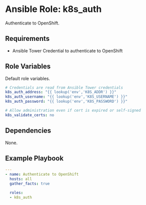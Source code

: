 # Ansible Role: k8s_auth

Authenticate to OpenShift.

## Requirements

* Ansible Tower Credential to authenticate to OpenShift

## Role Variables

Default role variables.

```yaml
# Credentials are read from Ansible Tower credentials
k8s_auth_address: "{{ lookup('env','K8S_ADDR') }}"
k8s_auth_username: "{{ lookup('env','K8S_USERNAME') }}"
k8s_auth_password: "{{ lookup('env','K8S_PASSWORD') }}"

# Allow administration even if cert is expired or self-signed
k8s_validate_certs: no
```

## Dependencies

None.

## Example Playbook

```yaml
---
- name: Authenticate to OpenShift
  hosts: all
  gather_facts: true

  roles:
  - k8s_auth
```
